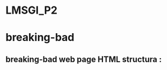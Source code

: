 # LMSGI_P2
# breaking-bad


## breaking-bad web page HTML structura : 

<!DOCTYPE html>
<html>      
    <head></head>
    <body>
        <header></header>
        <footer></footer>
    </body>
</html>



